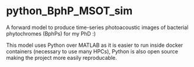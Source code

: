 # python_BphP_MSOT_sim
A forward model to produce time-series photoacoustic images of bacterial phytochromes (BphPs) for my PhD :)

This model uses Python over MATLAB as it is easier to run inside docker containers (necessary to use many HPCs), Python is also open source making the project more easily reproducable.
